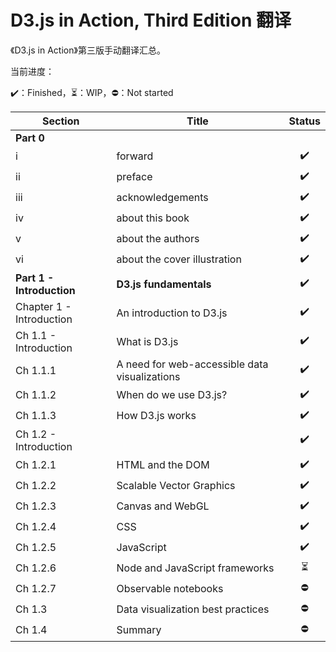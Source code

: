 # D3.js in Action, Third Edition 翻译

《D3.js in Action》第三版手动翻译汇总。

当前进度：

:heavy_check_mark:：Finished，:hourglass_flowing_sand:：WIP，:no_entry:：Not started

| Section                   | Title                                         |          Status          |
| ------------------------- | --------------------------------------------- | :----------------------: |
| **Part 0**                |                                               |                          |
| i                         | forward                                       |    :heavy_check_mark:    |
| ii                        | preface                                       |    :heavy_check_mark:    |
| iii                       | acknowledgements                              |    :heavy_check_mark:    |
| iv                        | about this book                               |    :heavy_check_mark:    |
| v                         | about the authors                             |    :heavy_check_mark:    |
| vi                        | about the cover illustration                  |    :heavy_check_mark:    |
| **Part 1 - Introduction** | **D3.js fundamentals**                        |    :heavy_check_mark:    |
| Chapter 1 - Introduction  | An introduction to D3.js                      |    :heavy_check_mark:    |
| Ch 1.1 - Introduction     | What is D3.js                                 |    :heavy_check_mark:    |
| Ch 1.1.1                  | A need for web-accessible data visualizations |    :heavy_check_mark:    |
| Ch 1.1.2                  | When do we use D3.js?                         |    :heavy_check_mark:    |
| Ch 1.1.3                  | How D3.js works                               |    :heavy_check_mark:    |
| Ch 1.2 - Introduction     |                                               |    :heavy_check_mark:    |
| Ch 1.2.1                  | HTML and the DOM                              |    :heavy_check_mark:    |
| Ch 1.2.2                  | Scalable Vector Graphics                      |    :heavy_check_mark:    |
| Ch 1.2.3                  | Canvas and WebGL                              |    :heavy_check_mark:    |
| Ch 1.2.4                  | CSS                                           |    :heavy_check_mark:    |
| Ch 1.2.5                  | JavaScript                                    |    :heavy_check_mark:    |
| Ch 1.2.6                  | Node and JavaScript frameworks                | :hourglass_flowing_sand: |
| Ch 1.2.7                  | Observable notebooks                          |        :no_entry:        |
| Ch 1.3                    | Data visualization best practices             |        :no_entry:        |
| Ch 1.4                    | Summary                                       |        :no_entry:        |

